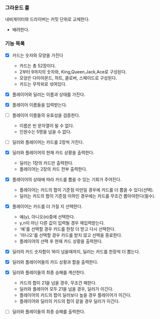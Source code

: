 ### 그라운드 룰
내비게이터와 드라이버는 커밋 단위로 교체한다.
- 배려한다.

### 기능 목록
- [X] 카드는 숫자와 모양을 가진다
  - 카드는 총 52장이다. 
  - 2부터 9까지의 숫자와, King,Queen,Jack,Ace로 구성된다.
  - 모양은 다이아몬드, 하트, 클로버, 스페이드로 구성된다.
  - 카드는 무작위로 섞여있다.

- [x] 플레이어와 딜러는 이름과 상태를 가진다.

- [x] 플레이어 이름들을 입력받는다.

- [ ] 플레이어 이름들의 유효성을 검증한다.
  - 이름은 빈 문자열이 될 수 없다.
  - 인원수는 5명을 넘을 수 없다.

- [ ] 딜러와 플레이어는 카드를 2장씩 가진다.

- [x] 딜러와 플레이어의 현재 카드 상황을 출력한다.
  - 딜러는 1장의 카드만 출력한다.
  - 플레이어는 2장의 카드 전부 출력한다.

- [x] 플레이어의 상태에 따라 카드를 뽑을 수 있는 기회가 주어진다.
  - 플레이어는 카드의 합이 기준점 미만일 경우에 카드를 더 뽑을 수 있다(선택).
  - 딜러는 카드의 합이 기준점 이하인 경우에는 카드를 무조건 뽑아야한다(필수).

- [x] 플레이어는 카드를 더 가질 지 선택한다.
  - 예(y), 아니오(n)중에 선택한다.
  - y,n이 아닌 다른 값이 입력될 경우 재입력받는다.
  - '예'를 선택할 경우 카드를 한장 더 받고 다시 선택한다.
  - '아니오'를 선택할 경우 카드를 받지 않고 선택을 종료한다.
  - 플레이어의 선택 후 현재 카드 상황을 출력한다.

- [x] 딜러의 카드 숫자합이 16이 넘을때까지, 딜러는 카드를 한장씩 더 뽑는다.

- [x] 딜러와 플레이어들의 카드 상황과 합을 출력한다.

- [x] 딜러와 플레이들의 최종 승패를 계산한다.
  - 카드의 합이 21을 넘을 경우, 무조건 패한다.
  - 딜러와 플레이어 모두 21을 넘을 경우, 딜러가 이긴다.
  - 플레이어의 카드의 합이 딜러보다 높을 경우 플레이어가 이긴다.
  - 플레이어와 딜러의 카드의 합이 같을 경우 딜러가 이긴다.
  
- [ ] 딜러와 플레이들의 최종 승패를 출력한다.
